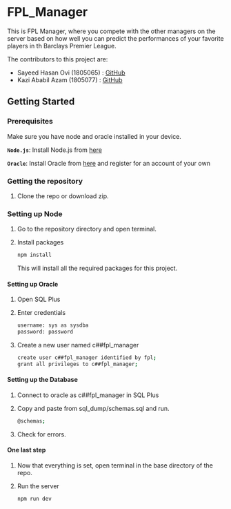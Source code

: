 # FPL_Manager

This is FPL Manager, where you compete with the other managers on the server based on how well you
can predict the performances of your favorite players in th Barclays Premier League.

The contributors to this project are:
- Sayeed Hasan Ovi (1805065) : [GitHub](https://github.com/Sayeed-Hasan-Ovi)
- Kazi Ababil Azam (1805077) : [GitHub](https://github.com/ababiltalha)

## Getting Started

### Prerequisites

Make sure you have node and oracle installed in your device.

**`Node.js`**: Install Node.js from [here](https://nodejs.org/en/download/)

**`Oracle`**: Install Oracle from [here](http://www.oracle.com/index.html) and register for an account of your own


### Getting the repository

1. Clone the repo or download zip.

### Setting up Node

1. Go to the repository directory and open terminal.

2. Install packages

    ```sh
    npm install
    ```
   This will install all the required packages for this project.

#### Setting up Oracle

1. Open SQL Plus

2. Enter credentials

   ```sh
   username: sys as sysdba
   password: password
   ```

3.  Create a new user named c##fpl_manager

    ```sh
    create user c##fpl_manager identified by fpl;
    grant all privileges to c##fpl_manager;
    ```

#### Setting up the Database

1. Connect to oracle as c##fpl_manager in SQL Plus

2. Copy and paste from sql_dump/schemas.sql and run.
    ```sh
   @schemas;
    ```

3. Check for errors.

#### One last step

1. Now that everything is set, open terminal in the base directory of the repo.

2. Run the server

    ```sh
    npm run dev 
    ```